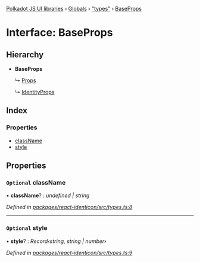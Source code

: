 [Polkadot JS UI libraries](../README.md) › [Globals](../globals.md) › ["types"](../modules/_types_.md) › [BaseProps](_types_.baseprops.md)

# Interface: BaseProps

## Hierarchy

* **BaseProps**

  ↳ [Props](_types_.props.md)

  ↳ [IdentityProps](_types_.identityprops.md)

## Index

### Properties

* [className](_types_.baseprops.md#optional-classname)
* [style](_types_.baseprops.md#optional-style)

## Properties

### `Optional` className

• **className**? : *undefined | string*

*Defined in [packages/react-identicon/src/types.ts:8](https://github.com/polkadot-js/ui/blob/9579e6b7/packages/react-identicon/src/types.ts#L8)*

___

### `Optional` style

• **style**? : *Record‹string, string | number›*

*Defined in [packages/react-identicon/src/types.ts:9](https://github.com/polkadot-js/ui/blob/9579e6b7/packages/react-identicon/src/types.ts#L9)*
